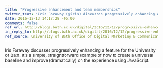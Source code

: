 ```yaml
---
title: "Progressive enhancement and team memberships"
twitter_text: "Iris Faraway (@iris) discusses progressively enhancing a feature for the @UniofBath"
date: 2016-12-13 14:17:28 -05:00
comments: false
ref_url: http://blogs.bath.ac.uk/digital/2016/12/12/progressive-enhancement-and-team-memberships/
in_reply_to: http://blogs.bath.ac.uk/digital/2016/12/12/progressive-enhancement-and-team-memberships/
ref_source: University of Bath Office of Digital Marketing & Communications
---
```


Iris Faraway discusses progressively enhancing a feature for the University of Bath. It’s a simple, straightforward example of how to create a universal baseline and improve (dramatically) on the experience using JavaScript.